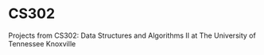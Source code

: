 # CS302
Projects from CS302: Data Structures and Algorithms II at The University of Tennessee Knoxville
